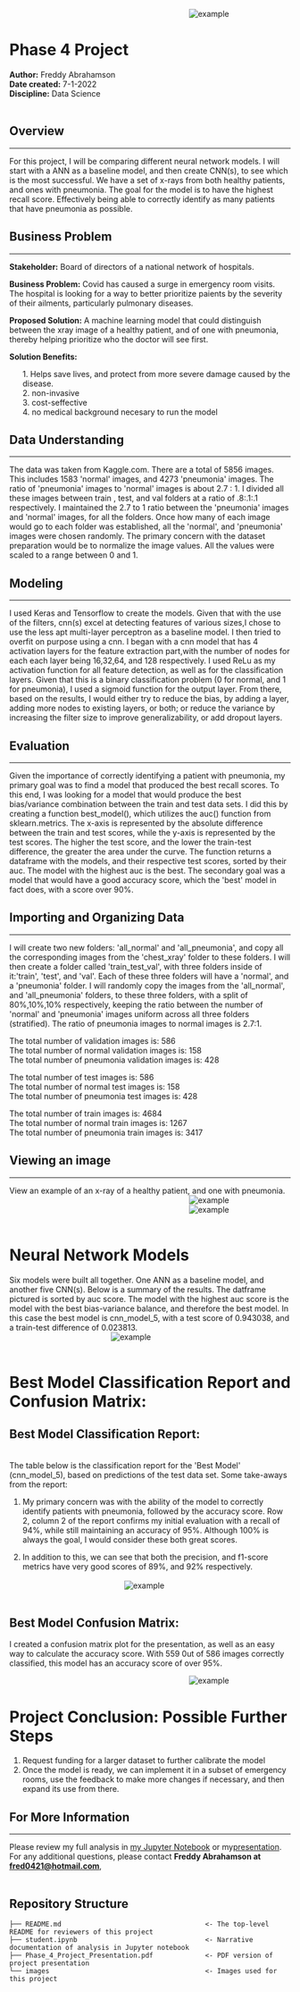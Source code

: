 &emsp;&emsp;&emsp;&emsp;&emsp;&emsp;&emsp;&emsp;&emsp;&emsp;&emsp;&emsp;&emsp;&emsp;&emsp;&emsp;&emsp;&emsp;&emsp;&emsp;&emsp;&emsp;&emsp;![example](images/pexels-pixabay-40568.png)



# Phase 4 Project

**Author:** Freddy Abrahamson<br>
**Date created:** 7-1-2022<br>
**Discipline:** Data Science
<br><br>

## Overview
***
For this project, I will be comparing different neural network models. I will start with a ANN as a baseline model, and then create CNN(s), to see which is the most successful. 
We have a set of x-rays from both healthy patients, and ones with pneumonia. The goal for the model is to have the highest recall score. Effectively being able to correctly identify as many patients that have pneumonia as possible. 


## Business Problem
***
<b>Stakeholder:</b> Board of directors of a national network of hospitals.

<b>Business Problem:</b> Covid has caused a surge in emergency room visits. The hospital is looking for a way to better prioritize paients by the severity of their ailments, particularly pulmonary diseases.

<b>Proposed Solution:</b> A machine learning model that could distinguish between the xray image of a healthy patient, and of one with pneumonia, thereby helping prioritize who the doctor will see first.

<b>Solution Benefits:</b>  <ol>1. Helps save lives, and protect from more severe damage caused by the disease.<br>
                           2. non-invasive<br> 
                           3. cost-seffective<br>
                           4. no medical background necesary to run the model</ol>

## Data Understanding
***
The data was taken from Kaggle.com. There are a total of 5856 images. This includes 1583 'normal' images, and 4273 'pneumonia' images. The ratio of 'pneumonia' images to 'normal' images is about 2.7 : 1. I divided all these images between train , test, and val folders at a ratio of .8:.1:.1 respectively. I maintained the 2.7 to 1 ratio between the 'pneumonia' images and 'normal' images, for all the folders. Once how many of each image would go to each folder was established, all the 'normal', and 'pneumonia' images were chosen randomly. The primary concern with the dataset preparation would be to normalize the image values. All the values were scaled to a range between 0 and 1.


## Modeling
***
I used Keras and Tensorflow to create the models. Given that with the use of the filters, cnn(s) excel at detecting features of various sizes,I chose to use the less apt multi-layer perceptron as a baseline model. I then tried to overfit on purpose using a cnn. I began with a cnn model that has 4 activation layers for the feature extraction part,with the number of nodes for each each layer being 16,32,64, and 128 respectively. I used ReLu as my activation function for all feature detection, as well as for the classification layers. Given that this is a binary classification problem (0 for normal, and 1 for pneumonia), I used a sigmoid function for the output layer. From there, based on the results, I would either try to reduce the bias, by adding a layer, adding more nodes to existing layers, or both; or reduce the variance by increasing the filter size to improve generalizability, or add dropout layers.

## Evaluation
***
Given the importance of correctly identifying a patient with pneumonia, my primary goal was to find a model that produced the best recall scores. To this end, I was looking for a model that would produce the best bias/variance combination between the train and test data sets. I did this by creating a function best_model(), which utilizes the auc() function from sklearn.metrics. The x-axis is represented by the absolute difference between the train and test scores, while the y-axis is represented by the test scores. The higher the test score, and the lower the train-test difference, the greater the area under the curve. The function returns a dataframe with the models, and their respective test scores, sorted by their auc. The model with the highest auc is the best. The secondary goal was a model that would have a good accuracy score, which the 'best' model in fact does, with a score over 90%.

## Importing and Organizing Data
***
I will create two new folders: 'all_normal' and 'all_pneumonia', and copy all the corresponding images from the 'chest_xray' folder to these folders. I will then create a folder called 'train_test_val', with three folders inside of it:'train', 'test', and 'val'. Each of these three folders will have a 'normal', and a 'pneumonia' folder. I will randomly copy the images from the 'all_normal', and 'all_pneumonia' folders, to these three folders, with a split of 80%,10%,10% respectively, keeping the ratio between the number of 'normal' and 'pneumonia' images uniform across all three folders (stratified). The ratio of pneumonia images to normal images is 2.7:1.

The total number of validation images is:  586<br>
The total number of normal validation images is:  158<br>
The total number of pneumonia validation images is:  428<br>

The total number of test images is:  586<br>
The total number of normal test images is:  158<br>
The total number of pneumonia test images is:  428<br> 

The total number of train images is:  4684<br>
The total number of normal train images is:  1267<br>
The total number of pneumonia train images is:  3417<br> 



## Viewing an image
***
View an example of an x-ray of a healthy patient, and one with pneumonia.<br>
&emsp;&emsp;&emsp;&emsp;&emsp;&emsp;&emsp;&emsp;&emsp;&emsp;&emsp;&emsp;&emsp;&emsp;&emsp;&emsp;&emsp;&emsp;&emsp;&emsp;&emsp;&emsp;&emsp;![example](images/xray_normal.png)<br>
&emsp;&emsp;&emsp;&emsp;&emsp;&emsp;&emsp;&emsp;&emsp;&emsp;&emsp;&emsp;&emsp;&emsp;&emsp;&emsp;&emsp;&emsp;&emsp;&emsp;&emsp;&emsp;&emsp;![example](images/xray_pneumonia.png)
<br><br>

# Neural Network Models

Six models were built all together. One ANN as a baseline model, and another five CNN(s). Below is a summary of the results. The datframe pictured is sorted by auc score. The model with the highest auc score is the model with the best bias-variance balance, and therefore the best model. In this case the best model is cnn_model_5, with a test score of 0.943038, and a train-test difference of 0.023813.<br>
&emsp;&emsp;&emsp;&emsp;&emsp;&emsp;&emsp;&emsp;&emsp;&emsp;&emsp;&emsp;&emsp;![example](images/nn_models_df.png)
<br><br>

# Best Model Classification Report and Confusion Matrix:
## Best Model Classification Report:
<br>
The table below is the classification report for the 'Best Model' (cnn_model_5), based on predictions of the test data set. Some take-aways from the report:

1. My primary concern was with the ability of the model to correctly identify patients with pneumonia, followed by the accuracy score. Row 2, column 2 of the report confirms my initial evaluation with a recall of 94%, while still maintaining an accuracy of 95%. Although 100% is always the goal, I would consider these both great scores. 

2. In addition to this, we can see that both the precision, and f1-score metrics have very good scores of 89%, and 92%
   respectively.
<br><br>
&emsp;&emsp;&emsp;&emsp;&emsp;&emsp;&emsp;&emsp;&emsp;&emsp;&emsp;&emsp;&emsp;![example](images/classification_report.png)
<br><br>

## Best Model Confusion Matrix:
I created a confusion matrix plot for the presentation, as well as an easy way to calculate the accuracy score. With 559 0ut of 586 images correctly classified, this model has an accuracy score of over 95%.

&emsp;&emsp;&emsp;&emsp;&emsp;&emsp;&emsp;&emsp;&emsp;&emsp;&emsp;&emsp;&emsp;&emsp;&emsp;&emsp;&emsp;&emsp;&emsp;&emsp;&emsp;&emsp;&emsp;![example](images/conf_matrix.png)


# Project Conclusion: Possible Further Steps

1. Request funding for a larger dataset to further calibrate the model
2. Once the model is ready, we can implement it in a subset of emergency rooms, use the feedback to make more changes if necessary, and then expand its use from there.


## For More Information
***
Please review my full analysis in [my Jupyter Notebook](./student.ipynb) or my[presentation](./DS_Project_Presentation.pdf).<br>
For any additional questions, please contact **Freddy Abrahamson at fred0421@hotmail.com**,<br><br>

## Repository Structure

```
├── README.md                                    <- The top-level README for reviewers of this project
├── student.ipynb                                <- Narrative documentation of analysis in Jupyter notebook
├── Phase_4_Project_Presentation.pdf             <- PDF version of project presentation
└── images                                       <- Images used for this project
```
